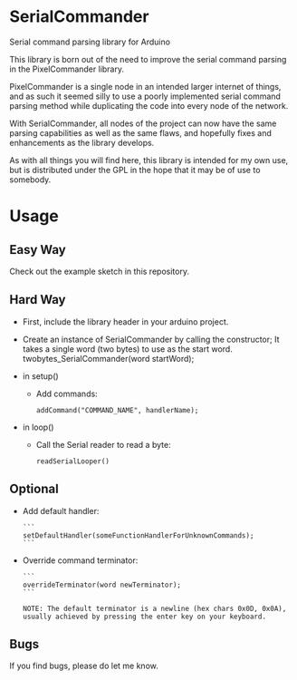 SerialCommander
===============

Serial command parsing library for Arduino


This library is born out of the need to improve the serial command parsing in the PixelCommander library.

PixelCommander is a single node in an intended larger internet of things, 
and as such it seemed silly to use a poorly implemented serial command parsing method
while duplicating the code into every node of the network.

With SerialCommander, all nodes of the project can now have the same parsing capabilities as well as the same flaws, 
and hopefully fixes and enhancements as the library develops.

As with all things you will find here, this library is intended for my own use,
but is distributed under the GPL in the hope that it may be of use to somebody.



Usage
=====

Easy Way
--------
Check out the example sketch in this repository.

Hard Way
--------
- First, include the library header in your arduino project.
- Create an instance of SerialCommander by calling the constructor; It takes a single word (two bytes) to use as the start word.
      twobytes_SerialCommander(word startWord);
      
- in setup()
  - Add commands:

      ```
      addCommand("COMMAND_NAME", handlerName);
      ```
      
- in loop()
  - Call the Serial reader to read a byte:

      ```
      readSerialLooper()
      ```
      
Optional
--------
- Add default handler:

      ```
      setDefaultHandler(someFunctionHandlerForUnknownCommands);
      ```
- Override command terminator:

      ```
      overrideTerminator(word newTerminator);
      ```

      NOTE: The default terminator is a newline (hex chars 0x0D, 0x0A), 
      usually achieved by pressing the enter key on your keyboard.


Bugs
----
If you find bugs, please do let me know.
